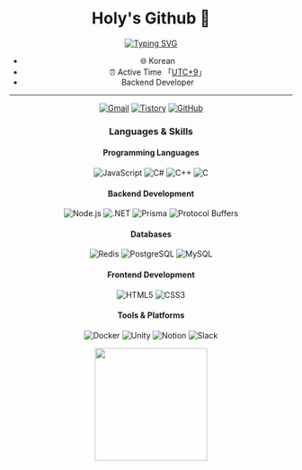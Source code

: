<div align="center">
  
  # Holy's Github 👋
  
[![Typing SVG](https://readme-typing-svg.demolab.com?font=Fira+Code&size=24&duration=4000&pause=1000&color=7B68EE&center=true&vCenter=true&random=false&width=435&lines=Backend+Developer;Always+Learning)](https://git.io/typing-svg)

- :globe_with_meridians: Korean
- :alarm_clock: Active Time 「[UTC+9](https://time.is/UTC+9)」
- Backend Developer

---

<p align="center">
  <a href="mailto:tjddks9382@gmail.com" target="_blank"><img src="https://img.shields.io/badge/Gmail-c14438.svg?&style=flat-square&logo=gmail&logoColor=white" alt="Gmail"></a>
  <a href="https://holy-s.tistory.com/" target="_blank"><img src="https://img.shields.io/badge/Tistory-000000?style=flat-square&logo=tistory&logoColor=white" alt="Tistory"></a>
  <a href="https://github.com/HolySSA" target="_blank"><img src="https://img.shields.io/badge/GitHub-181717?style=flat-square&logo=github&logoColor=white" alt="GitHub"></a>
</p>

### Languages & Skills

<p align="center">
  <h4 align="center">Programming Languages</h4>
  <img alt="JavaScript" src="https://img.shields.io/badge/JavaScript-F7DF1E?style=flat-square&logo=javascript&logoColor=black">
  <img alt="C#" src="https://img.shields.io/badge/C%23-239120?style=flat-square&logo=c-sharp&logoColor=white">
  <img alt="C++" src="https://img.shields.io/badge/C++-00599C?style=flat-square&logo=c%2B%2B&logoColor=white">
  <img alt="C" src="https://img.shields.io/badge/C-A8B9CC?style=flat-square&logo=c&logoColor=white">
  
  <h4 align="center">Backend Development</h4>
  <img alt="Node.js" src="https://img.shields.io/badge/Node.js-339933?style=flat-square&logo=node.js&logoColor=white">
  <img alt=".NET" src="https://img.shields.io/badge/.NET-512BD4?style=flat-square&logo=.net&logoColor=white">
  <img alt="Prisma" src="https://img.shields.io/badge/Prisma-2D3748?style=flat-square&logo=prisma&logoColor=white">
  <img alt="Protocol Buffers" src="https://img.shields.io/badge/Protocol%20Buffers-4285F4?style=flat-square&logo=google&logoColor=white">
  
  <h4 align="center">Databases</h4>
  <img alt="Redis" src="https://img.shields.io/badge/Redis-DC382D?style=flat-square&logo=redis&logoColor=white">
  <img alt="PostgreSQL" src="https://img.shields.io/badge/PostgreSQL-4169E1?style=flat-square&logo=postgresql&logoColor=white">
  <img alt="MySQL" src="https://img.shields.io/badge/MySQL-4479A1?style=flat-square&logo=mysql&logoColor=white">
  
  <h4 align="center">Frontend Development</h4>
  <img alt="HTML5" src="https://img.shields.io/badge/HTML5-E34F26?style=flat-square&logo=html5&logoColor=white">
  <img alt="CSS3" src="https://img.shields.io/badge/CSS3-1572B6?style=flat-square&logo=css3&logoColor=white">
  
  <h4 align="center">Tools & Platforms</h4>
  <img alt="Docker" src="https://img.shields.io/badge/Docker-2496ED?style=flat-square&logo=docker&logoColor=white">
  <img alt="Unity" src="https://img.shields.io/badge/Unity-000000?style=flat-square&logo=unity&logoColor=white">
  <img alt="Notion" src="https://img.shields.io/badge/Notion-000000?style=flat-square&logo=notion&logoColor=white">
  <img alt="Slack" src="https://img.shields.io/badge/Slack-4A154B?style=flat-square&logo=slack&logoColor=white">
</p>

<div align="center">
  <img height=200 align="center" src="https://github-readme-stats.vercel.app/api/top-langs/?username=HolySSA&layout=compact&theme=tokyonight" />
</div>
